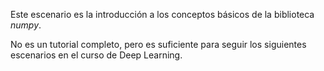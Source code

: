 Este escenario es la introducción a los conceptos básicos de la biblioteca _numpy_.

No es un tutorial completo, pero es suficiente para seguir los siguientes escenarios en el curso de Deep Learning.